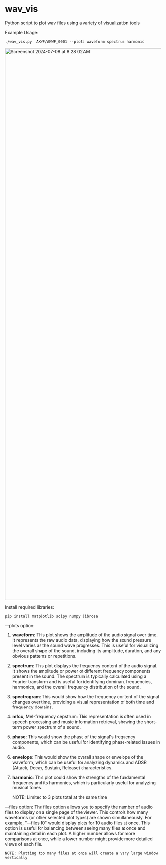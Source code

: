 # wav_vis
Python script to plot wav files using a variety of visualization tools

Example Usage: 

```./wav_vis.py  AKWF/AKWF_0001 --plots waveform spectrum harmonic```



<img width="1777" alt="Screenshot 2024-07-08 at 8 28 02 AM" src="https://github.com/LOLSeriously/wav_vis/assets/57334876/e62d8c4a-a194-4ee0-a2d0-a1434117c5e5">




Install required libraries: 

```pip install matplotlib scipy numpy librosa```

--plots option:
1. **waveform**: This plot shows the amplitude of the audio signal over time. It represents the raw audio data, displaying how the sound pressure level varies as the sound wave progresses. This is useful for visualizing the overall shape of the sound, including its amplitude, duration, and any obvious patterns or repetitions.

2. **spectrum**: This plot displays the frequency content of the audio signal. It shows the amplitude or power of different frequency components present in the sound. The spectrum is typically calculated using a Fourier transform and is useful for identifying dominant frequencies, harmonics, and the overall frequency distribution of the sound.

3. **spectrogram**: This would show how the frequency content of the signal changes over time, providing a visual representation of both time and frequency domains.

4. **mfcc**, Mel-frequency cepstrum: This representation is often used in speech processing and music information retrieval, showing the short-term power spectrum of a sound.

5. **phase**: This would show the phase of the signal's frequency components, which can be useful for identifying phase-related issues in audio.

6. **envelope**: This would show the overall shape or envelope of the waveform, which can be useful for analyzing dynamics and ADSR (Attack, Decay, Sustain, Release) characteristics.

7. **harmonic**: This plot could show the strengths of the fundamental frequency and its harmonics, which is particularly useful for analyzing musical tones.
   
     NOTE: Limited to 3 plots total at the same time

--files option:
The files option allows you to specify the number of audio files to display on a single page of the viewer. This controls how many waveforms (or other selected plot types) are shown simultaneously. For example, "--files 10" would display plots for 10 audio files at once. This option is useful for balancing between seeing many files at once and maintaining detail in each plot. A higher number allows for more comparisons at once, while a lower number might provide more detailed views of each file.

    NOTE: Plotting too many files at once will create a very large window vertically
